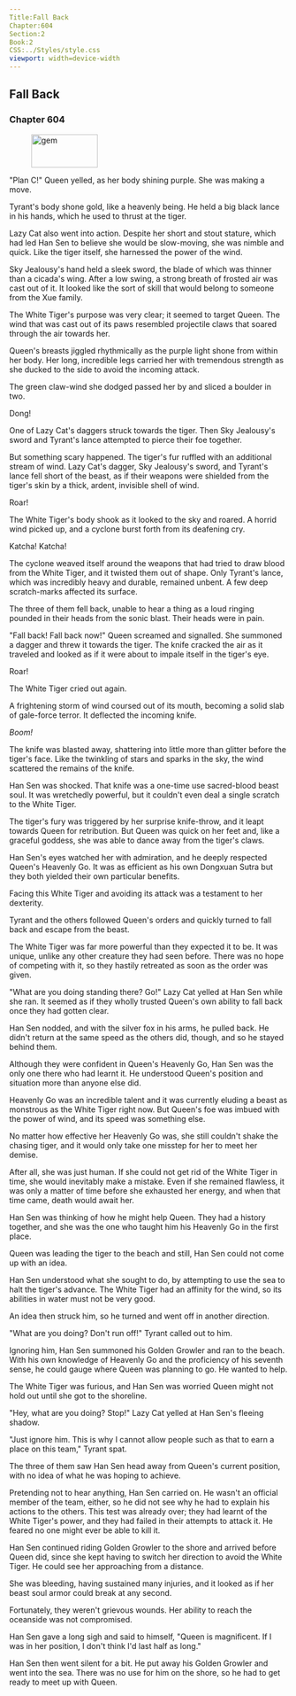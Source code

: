 ```yaml
---
Title:Fall Back 
Chapter:604 
Section:2 
Book:2 
CSS:../Styles/style.css 
viewport: width=device-width
---
```

  
## Fall Back
### Chapter 604
  
<figure>
	<img src="../Images/gem.gif" alt="gem" id="gem" width="120" height="60" />
</figure>
  

  
"Plan C!" Queen yelled, as her body shining purple. She was making a move.

Tyrant's body shone gold, like a heavenly being. He held a big black lance in his hands, which he used to thrust at the tiger.

Lazy Cat also went into action. Despite her short and stout stature, which had led Han Sen to believe she would be slow-moving, she was nimble and quick. Like the tiger itself, she harnessed the power of the wind.

Sky Jealousy's hand held a sleek sword, the blade of which was thinner than a cicada's wing. After a low swing, a strong breath of frosted air was cast out of it. It looked like the sort of skill that would belong to someone from the Xue family.

The White Tiger's purpose was very clear; it seemed to target Queen. The wind that was cast out of its paws resembled projectile claws that soared through the air towards her.

Queen's breasts jiggled rhythmically as the purple light shone from within her body. Her long, incredible legs carried her with tremendous strength as she ducked to the side to avoid the incoming attack.

The green claw-wind she dodged passed her by and sliced a boulder in two.

Dong!

One of Lazy Cat's daggers struck towards the tiger. Then Sky Jealousy's sword and Tyrant's lance attempted to pierce their foe together.

But something scary happened. The tiger's fur ruffled with an additional stream of wind. Lazy Cat's dagger, Sky Jealousy's sword, and Tyrant's lance fell short of the beast, as if their weapons were shielded from the tiger's skin by a thick, ardent, invisible shell of wind.

Roar!

The White Tiger's body shook as it looked to the sky and roared. A horrid wind picked up, and a cyclone burst forth from its deafening cry.

Katcha! Katcha!

The cyclone weaved itself around the weapons that had tried to draw blood from the White Tiger, and it twisted them out of shape. Only Tyrant's lance, which was incredibly heavy and durable, remained unbent. A few deep scratch-marks affected its surface.

The three of them fell back, unable to hear a thing as a loud ringing pounded in their heads from the sonic blast. Their heads were in pain.

"Fall back! Fall back now!" Queen screamed and signalled. She summoned a dagger and threw it towards the tiger. The knife cracked the air as it traveled and looked as if it were about to impale itself in the tiger's eye.

Roar!

The White Tiger cried out again.

A frightening storm of wind coursed out of its mouth, becoming a solid slab of gale-force terror. It deflected the incoming knife.

*Boom!*

The knife was blasted away, shattering into little more than glitter before the tiger's face. Like the twinkling of stars and sparks in the sky, the wind scattered the remains of the knife.

Han Sen was shocked. That knife was a one-time use sacred-blood beast soul. It was wretchedly powerful, but it couldn't even deal a single scratch to the White Tiger.

The tiger's fury was triggered by her surprise knife-throw, and it leapt towards Queen for retribution. But Queen was quick on her feet and, like a graceful goddess, she was able to dance away from the tiger's claws.

Han Sen's eyes watched her with admiration, and he deeply respected Queen's Heavenly Go. It was as efficient as his own Dongxuan Sutra but they both yielded their own particular benefits.

Facing this White Tiger and avoiding its attack was a testament to her dexterity.

Tyrant and the others followed Queen's orders and quickly turned to fall back and escape from the beast.

The White Tiger was far more powerful than they expected it to be. It was unique, unlike any other creature they had seen before. There was no hope of competing with it, so they hastily retreated as soon as the order was given.

"What are you doing standing there? Go!" Lazy Cat yelled at Han Sen while she ran. It seemed as if they wholly trusted Queen's own ability to fall back once they had gotten clear.

Han Sen nodded, and with the silver fox in his arms, he pulled back. He didn't return at the same speed as the others did, though, and so he stayed behind them.

Although they were confident in Queen's Heavenly Go, Han Sen was the only one there who had learnt it. He understood Queen's position and situation more than anyone else did.

Heavenly Go was an incredible talent and it was currently eluding a beast as monstrous as the White Tiger right now. But Queen's foe was imbued with the power of wind, and its speed was something else.

No matter how effective her Heavenly Go was, she still couldn't shake the chasing tiger, and it would only take one misstep for her to meet her demise.

After all, she was just human. If she could not get rid of the White Tiger in time, she would inevitably make a mistake. Even if she remained flawless, it was only a matter of time before she exhausted her energy, and when that time came, death would await her.

Han Sen was thinking of how he might help Queen. They had a history together, and she was the one who taught him his Heavenly Go in the first place.

Queen was leading the tiger to the beach and still, Han Sen could not come up with an idea.

Han Sen understood what she sought to do, by attempting to use the sea to halt the tiger's advance. The White Tiger had an affinity for the wind, so its abilities in water must not be very good.

An idea then struck him, so he turned and went off in another direction.

"What are you doing? Don't run off!" Tyrant called out to him.

Ignoring him, Han Sen summoned his Golden Growler and ran to the beach. With his own knowledge of Heavenly Go and the proficiency of his seventh sense, he could gauge where Queen was planning to go. He wanted to help.

The White Tiger was furious, and Han Sen was worried Queen might not hold out until she got to the shoreline.

"Hey, what are you doing? Stop!" Lazy Cat yelled at Han Sen's fleeing shadow.

"Just ignore him. This is why I cannot allow people such as that to earn a place on this team," Tyrant spat.

The three of them saw Han Sen head away from Queen's current position, with no idea of what he was hoping to achieve.

Pretending not to hear anything, Han Sen carried on. He wasn't an official member of the team, either, so he did not see why he had to explain his actions to the others. This test was already over; they had learnt of the White Tiger's power, and they had failed in their attempts to attack it. He feared no one might ever be able to kill it.

Han Sen continued riding Golden Growler to the shore and arrived before Queen did, since she kept having to switch her direction to avoid the White Tiger. He could see her approaching from a distance.

She was bleeding, having sustained many injuries, and it looked as if her beast soul armor could break at any second.

Fortunately, they weren't grievous wounds. Her ability to reach the oceanside was not compromised.

Han Sen gave a long sigh and said to himself, "Queen is magnificent. If I was in her position, I don't think I'd last half as long."

Han Sen then went silent for a bit. He put away his Golden Growler and went into the sea. There was no use for him on the shore, so he had to get ready to meet up with Queen.
